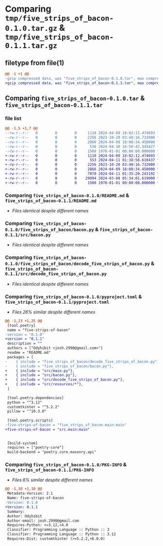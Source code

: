 # Comparing `tmp/five_strips_of_bacon-0.1.0.tar.gz` & `tmp/five_strips_of_bacon-0.1.1.tar.gz`

## filetype from file(1)

```diff
@@ -1 +1 @@
-gzip compressed data, was "five_strips_of_bacon-0.1.0.tar", max compression
+gzip compressed data, was "five_strips_of_bacon-0.1.1.tar", max compression
```

## Comparing `five_strips_of_bacon-0.1.0.tar` & `five_strips_of_bacon-0.1.1.tar`

### file list

```diff
@@ -1,5 +1,7 @@
--rw-r--r--   0        0        0     1118 2024-04-09 18:02:12.474693 five_strips_of_bacon-0.1.0/README.md
--rw-r--r--   0        0        0     2256 2023-10-20 03:40:16.732000 five_strips_of_bacon-0.1.0/five_strips_of_bacon/bacon.py
--rw-r--r--   0        0        0     2866 2024-04-09 18:08:34.450000 five_strips_of_bacon-0.1.0/five_strips_of_bacon/decode_five_strips_of_bacon.py
--rw-r--r--   0        0        0      536 2024-04-10 16:50:42.345827 five_strips_of_bacon-0.1.0/pyproject.toml
--rw-r--r--   0        0        0     1500 1970-01-01 00:00:00.000000 five_strips_of_bacon-0.1.0/PKG-INFO
+-rw-r--r--   0        0        0     1118 2024-04-09 18:02:12.474693 five_strips_of_bacon-0.1.1/README.md
+-rw-r--r--   0        0        0      553 2024-04-11 01:38:58.610437 five_strips_of_bacon-0.1.1/pyproject.toml
+-rw-r--r--   0        0        0     2256 2023-10-20 03:40:16.732000 five_strips_of_bacon-0.1.1/src/bacon.py
+-rw-r--r--   0        0        0     2866 2024-04-09 18:08:34.450000 five_strips_of_bacon-0.1.1/src/decode_five_strips_of_bacon.py
+-rw-r--r--   0        0        0     7878 2024-04-11 01:35:20.243192 five_strips_of_bacon-0.1.1/src/main.py
+-rw-r--r--   0        0        0    29094 2024-03-08 05:34:01.619000 five_strips_of_bacon-0.1.1/src/resources/bacon_five.png
+-rw-r--r--   0        0        0     1500 1970-01-01 00:00:00.000000 five_strips_of_bacon-0.1.1/PKG-INFO
```

### Comparing `five_strips_of_bacon-0.1.0/README.md` & `five_strips_of_bacon-0.1.1/README.md`

 * *Files identical despite different names*

### Comparing `five_strips_of_bacon-0.1.0/five_strips_of_bacon/bacon.py` & `five_strips_of_bacon-0.1.1/src/bacon.py`

 * *Files identical despite different names*

### Comparing `five_strips_of_bacon-0.1.0/five_strips_of_bacon/decode_five_strips_of_bacon.py` & `five_strips_of_bacon-0.1.1/src/decode_five_strips_of_bacon.py`

 * *Files identical despite different names*

### Comparing `five_strips_of_bacon-0.1.0/pyproject.toml` & `five_strips_of_bacon-0.1.1/pyproject.toml`

 * *Files 26% similar despite different names*

```diff
@@ -1,23 +1,25 @@
 [tool.poetry]
 name = "five-strips-of-bacon"
-version = "0.1.0"
+version = "0.1.1"
 description = ""
 authors = ["Odyhibit <josh.2990@gmail.com>"]
 readme = "README.md"
 packages = [
-    { include = "five_strips_of_bacon/decode_five_strips_of_bacon.py"},
-    { include = "five_strips_of_bacon/bacon.py"},
+    { include = "src/main.py"},
+    { include = "src/bacon.py"},
+    { include = "src/decode_five_strips_of_bacon.py"},
+    { include = "src/resources/*"},
 ]
 
 [tool.poetry.dependencies]
 python = "^3.12"
 customtkinter = "^5.2.2"
 pillow = "^10.3.0"
 
 [tool.poetry.scripts]
-five-strips-of-bacon = "five_strips_of_bacon.main:main"
+five-strips-of-bacon = "src.main:main"
 
 
 [build-system]
 requires = ["poetry-core"]
 build-backend = "poetry.core.masonry.api"
```

### Comparing `five_strips_of_bacon-0.1.0/PKG-INFO` & `five_strips_of_bacon-0.1.1/PKG-INFO`

 * *Files 6% similar despite different names*

```diff
@@ -1,10 +1,10 @@
 Metadata-Version: 2.1
 Name: five-strips-of-bacon
-Version: 0.1.0
+Version: 0.1.1
 Summary: 
 Author: Odyhibit
 Author-email: josh.2990@gmail.com
 Requires-Python: >=3.12,<4.0
 Classifier: Programming Language :: Python :: 3
 Classifier: Programming Language :: Python :: 3.12
 Requires-Dist: customtkinter (>=5.2.2,<6.0.0)
```

